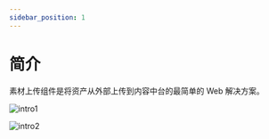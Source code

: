```yaml
---
sidebar_position: 1
---
```


# 简介

素材上传组件是将资产从外部上传到内容中台的最简单的 Web 解决方案。

![intro1](img/intro1.png)

![intro2](img/intro2.png)
